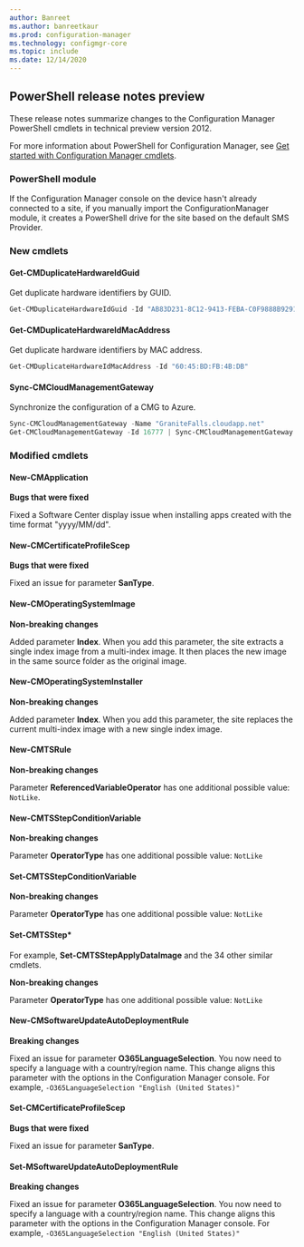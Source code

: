 ```yaml
---
author: Banreet
ms.author: banreetkaur
ms.prod: configuration-manager
ms.technology: configmgr-core
ms.topic: include
ms.date: 12/14/2020
---
```


## <a name="bkmk_powershell"></a> PowerShell release notes preview

<!--8706717-->

These release notes summarize changes to the Configuration Manager PowerShell cmdlets in technical preview version 2012.

For more information about PowerShell for Configuration Manager, see [Get started with Configuration Manager cmdlets](/powershell/sccm/overview).

### PowerShell module

If the Configuration Manager console on the device hasn't already connected to a site, if you manually import the ConfigurationManager module, it creates a PowerShell drive for the site based on the default SMS Provider.

### New cmdlets

#### Get-CMDuplicateHardwareIdGuid

Get duplicate hardware identifiers by GUID.

```powershell
Get-CMDuplicateHardwareIdGuid -Id "AB83D231-8C12-9413-FEBA-C0F9888B9291"
```

#### Get-CMDuplicateHardwareIdMacAddress

Get duplicate hardware identifiers by MAC address.

```powershell
Get-CMDuplicateHardwareIdMacAddress -Id "60:45:BD:FB:4B:DB"
```

#### Sync-CMCloudManagementGateway

Synchronize the configuration of a CMG to Azure.

```powershell
Sync-CMCloudManagementGateway -Name "GraniteFalls.cloudapp.net"
Get-CMCloudManagementGateway -Id 16777 | Sync-CMCloudManagementGateway
```

### Modified cmdlets

#### New-CMApplication

**Bugs that were fixed**

Fixed a Software Center display issue when installing apps created with the time format "yyyy/MM/dd".

#### New-CMCertificateProfileScep

**Bugs that were fixed**

Fixed an issue for parameter **SanType**.

#### New-CMOperatingSystemImage

**Non-breaking changes**

Added parameter **Index**. When you add this parameter, the site extracts a single index image from a multi-index image. It then places the new image in the same source folder as the original image.

#### New-CMOperatingSystemInstaller

**Non-breaking changes**

Added parameter **Index**. When you add this parameter, the site replaces the current multi-index image with a new single index image.

#### New-CMTSRule

**Non-breaking changes**

Parameter **ReferencedVariableOperator** has one additional possible value: `NotLike`.

#### New-CMTSStepConditionVariable

**Non-breaking changes**

Parameter **OperatorType** has one additional possible value: `NotLike`

#### Set-CMTSStepConditionVariable

**Non-breaking changes**

Parameter **OperatorType** has one additional possible value: `NotLike`

#### Set-CMTSStep*

For example, **Set-CMTSStepApplyDataImage** and the 34 other similar cmdlets.

**Non-breaking changes**

Parameter **OperatorType** has one additional possible value: `NotLike`

#### New-CMSoftwareUpdateAutoDeploymentRule

**Breaking changes**

Fixed an issue for parameter **O365LanguageSelection**. You now need to specify a language with a country/region name. This change aligns this parameter with the options in the Configuration Manager console. For example, `-O365LanguageSelection "English (United States)"`

#### Set-CMCertificateProfileScep

**Bugs that were fixed**

Fixed an issue for parameter **SanType**.

#### Set-MSoftwareUpdateAutoDeploymentRule

**Breaking changes**

Fixed an issue for parameter **O365LanguageSelection**. You now need to specify a language with a country/region name. This change aligns this parameter with the options in the Configuration Manager console. For example, `-O365LanguageSelection "English (United States)"`
